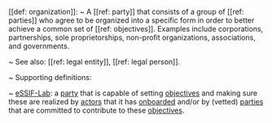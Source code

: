 [[def: organization]]:
~ A [[ref: party]] that consists of a group of [[ref: parties]] who agree to be organized into a specific form in order to better achieve a common set of [[ref: objectives]]. Examples include corporations, partnerships, sole proprietorships, non-profit organizations, associations, and governments.

~ See also: [[ref: legal entity]], [[ref: legal person]].

~ Supporting definitions:

~ [eSSIF-Lab](https://essif-lab.github.io/framework/docs/essifLab-glossary#organization): a [party](https://essif-lab.github.io/framework/docs/terms/party) that is capable of setting [objectives](https://essif-lab.github.io/framework/docs/terms/objective) and making sure these are realized by [actors](https://essif-lab.github.io/framework/docs/terms/actor) that it has [onboarded](https://essif-lab.github.io/framework/docs/terms/onboarding) and/or by (vetted) [parties](https://essif-lab.github.io/framework/docs/terms/party) that are committed to contribute to these [objectives](https://essif-lab.github.io/framework/docs/terms/objective).


